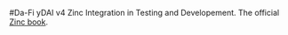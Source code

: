
#Da-Fi yDAI v4 Zinc Integration in Testing and Developement. 
The official [Zinc book](https://zinc.zksync.io/).
